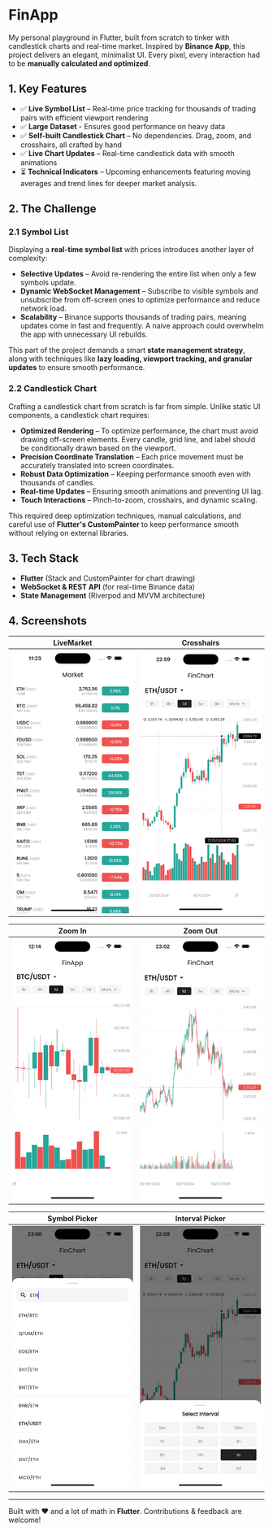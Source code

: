 # FinApp

My personal playground in Flutter, built from scratch to tinker with candlestick charts and real-time market. Inspired by **Binance App**, this project delivers an elegant, minimalist UI. Every pixel, every interaction had to be **manually calculated and optimized**.

## 1. Key Features

- ✅ **Live Symbol List** – Real-time price tracking for thousands of trading pairs with efficient viewport rendering
- ✅ **Large Dataset** - Ensures good performance on heavy data
- ✅ **Self-built Candlestick Chart** – No dependencies. Drag, zoom, and crosshairs, all crafted by hand
- ✅ **Live Chart Updates** – Real-time candlestick data with smooth animations
- ⏳ **Technical Indicators** – Upcoming enhancements featuring moving averages and trend lines for deeper market analysis.

## 2. The Challenge

### 2.1 Symbol List

Displaying a **real-time symbol list** with prices introduces another layer of complexity:  

- **Selective Updates** – Avoid re-rendering the entire list when only a few symbols update.
- **Dynamic WebSocket Management** – Subscribe to visible symbols and unsubscribe from off-screen ones to optimize performance and reduce network load.
- **Scalability** – Binance supports thousands of trading pairs, meaning updates come in fast and frequently. A naive approach could overwhelm the app with unnecessary UI rebuilds.  

This part of the project demands a smart **state management strategy**, along with techniques like **lazy loading, viewport tracking, and granular updates** to ensure smooth performance.

### 2.2 Candlestick Chart

Crafting a candlestick chart from scratch is far from simple. Unlike static UI components, a candlestick chart requires:  

- **Optimized Rendering** – To optimize performance, the chart must avoid drawing off-screen elements. Every candle, grid line, and label should be conditionally drawn based on the viewport.
- **Precision Coordinate Translation** – Each price movement must be accurately translated into screen coordinates.
- **Robust Data Optimization** – Keeping performance smooth even with thousands of candles.
- **Real-time Updates** – Ensuring smooth animations and preventing UI lag.  
- **Touch Interactions** – Pinch-to-zoom, crosshairs, and dynamic scaling.

This required deep optimization techniques, manual calculations, and careful use of **Flutter's CustomPainter** to keep performance smooth without relying on external libraries.  

## 3. Tech Stack

- **Flutter** (Stack and CustomPainter for chart drawing)
- **WebSocket & REST API** (for real-time Binance data)
- **State Management** (Riverpod and MVVM architecture)

## 4. Screenshots

| LiveMarket | Crosshairs |
|---|---|
| ![Screenshot1](screenshots/market_sc.png)  | ![Screenshot2](screenshots/crosshair_sc.png) |

| Zoom In | Zoom Out |
|---|---|
| ![Screenshot3](screenshots/zoom_in_sc.png) | ![Screenshot4](screenshots/zoom_out_sc.png) |

| Symbol Picker | Interval Picker |
|---|---|
| ![Screenshot3](screenshots/symbol_picker_sc.png) | ![Screenshot4](screenshots/interval_picker_sc.png) |

---

Built with ❤️ and a lot of math in **Flutter**. Contributions & feedback are welcome!
